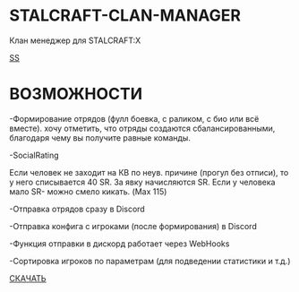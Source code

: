 # STALCRAFT-CLAN-MANAGER
Клан менеджер для STALCRAFT:X

[SS](https://raw.githubusercontent.com/AikoSimidzu/STALCRAFT-CLAN-MANAGER/blob/main/%D0%A1%D0%BD%D0%B8%D0%BC%D0%BE%D0%BA%20%D1%8D%D0%BA%D1%80%D0%B0%D0%BD%D0%B0%202025-04-03%20192023.png)

# ВОЗМОЖНОСТИ
-Формирование отрядов (фулл боевка, с раликом, с био или всё вместе). 
хочу отметить, что отряды создаются сбалансированными, благодаря чему вы получите равные команды.

-SocialRating

Если человек не заходит на КВ по неув. причине (прогул без отписи), то у него списывается 40 SR.
За явку начисляются SR. Если у человека мало SR- можно смело кикать. (Max 115)

-Отправка отрядов сразу в Discord

-Отправка конфига с игроками (после формирования) в Discord 

-Функция отправки в дискорд работает через WebHooks

-Сортировка игроков по параметрам (для подведении статистики и т.д.)

[СКАЧАТЬ](https://github.com/AikoSimidzu/STALCRAFT-CLAN-MANAGER/releases/download/1.0.1/StalcraftClanManager.rar)
